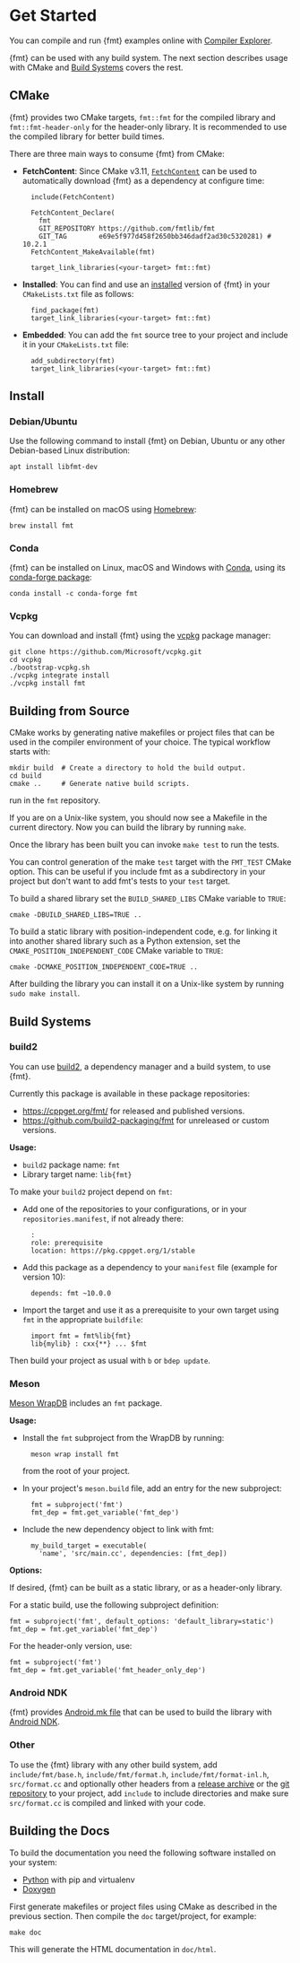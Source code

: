 # Get Started

You can compile and run {fmt} examples online with [Compiler Explorer](
https://godbolt.org/z/P7h6cd6o3).

{fmt} can be used with any build system. The next section describes usage with
CMake and [Build Systems](#build-systems) covers the rest.

## CMake

{fmt} provides two CMake targets, `fmt::fmt` for the compiled library and
`fmt::fmt-header-only` for the header-only library. It is recommended to use
the compiled library for better build times.

There are three main ways to consume {fmt} from CMake:

* **FetchContent**: Since CMake v3.11, [`FetchContent`](
  https://cmake.org/cmake/help/v3.30/module/FetchContent.html) can be used to
  automatically download {fmt} as a dependency at configure time:

        include(FetchContent)

        FetchContent_Declare(
          fmt
          GIT_REPOSITORY https://github.com/fmtlib/fmt
          GIT_TAG        e69e5f977d458f2650bb346dadf2ad30c5320281) # 10.2.1
        FetchContent_MakeAvailable(fmt)

        target_link_libraries(<your-target> fmt::fmt)

* **Installed**: You can find and use an [installed](#install) version of {fmt}
  in your `CMakeLists.txt` file as follows:

        find_package(fmt)
        target_link_libraries(<your-target> fmt::fmt)

* **Embedded**: You can add the `fmt` source tree to your project and include it
  in your `CMakeLists.txt` file:

        add_subdirectory(fmt)
        target_link_libraries(<your-target> fmt::fmt)

## Install

### Debian/Ubuntu

Use the following command to install {fmt} on Debian, Ubuntu or any other
Debian-based Linux distribution:

    apt install libfmt-dev

### Homebrew

{fmt} can be installed on macOS using [Homebrew](https://brew.sh/):

    brew install fmt

### Conda

{fmt} can be installed on Linux, macOS and Windows with [Conda](
https://docs.conda.io/en/latest/), using its [conda-forge package](
https://github.com/conda-forge/fmt-feedstock):

    conda install -c conda-forge fmt

### Vcpkg

You can download and install {fmt} using the [vcpkg](
https://github.com/Microsoft/vcpkg) package manager:

    git clone https://github.com/Microsoft/vcpkg.git
    cd vcpkg
    ./bootstrap-vcpkg.sh
    ./vcpkg integrate install
    ./vcpkg install fmt

<!-- The fmt package in vcpkg is kept up to date by Microsoft team members and
community contributors. If the version is out of date, please [create an
issue or pull request](https://github.com/Microsoft/vcpkg) on the vcpkg
repository. -->

## Building from Source

CMake works by generating native makefiles or project files that can be
used in the compiler environment of your choice. The typical workflow
starts with:

    mkdir build  # Create a directory to hold the build output.
    cd build
    cmake ..     # Generate native build scripts.

run in the `fmt` repository.

If you are on a Unix-like system, you should now see a Makefile in the
current directory. Now you can build the library by running `make`.

Once the library has been built you can invoke `make test` to run the tests.

You can control generation of the make `test` target with the `FMT_TEST`
CMake option. This can be useful if you include fmt as a subdirectory in
your project but don't want to add fmt's tests to your `test` target.

To build a shared library set the `BUILD_SHARED_LIBS` CMake variable to `TRUE`:

    cmake -DBUILD_SHARED_LIBS=TRUE ..

To build a static library with position-independent code, e.g. for
linking it into another shared library such as a Python extension, set the
`CMAKE_POSITION_INDEPENDENT_CODE` CMake variable to `TRUE`:

    cmake -DCMAKE_POSITION_INDEPENDENT_CODE=TRUE ..

After building the library you can install it on a Unix-like system by
running `sudo make install`.

## Build Systems

### build2

You can use [build2](https://build2.org), a dependency manager and a build
system, to use {fmt}.

Currently this package is available in these package repositories:

- <https://cppget.org/fmt/> for released and published versions.
- <https://github.com/build2-packaging/fmt> for unreleased or custom versions.

**Usage:**

- `build2` package name: `fmt`
- Library target name: `lib{fmt}`

To make your `build2` project depend on `fmt`:

- Add one of the repositories to your configurations, or in your
  `repositories.manifest`, if not already there:

        :
        role: prerequisite
        location: https://pkg.cppget.org/1/stable

- Add this package as a dependency to your `manifest` file (example
  for version 10):

        depends: fmt ~10.0.0

- Import the target and use it as a prerequisite to your own target
  using `fmt` in the appropriate `buildfile`:

        import fmt = fmt%lib{fmt}
        lib{mylib} : cxx{**} ... $fmt

Then build your project as usual with `b` or `bdep update`.

### Meson

[Meson WrapDB](https://mesonbuild.com/Wrapdb-projects.html) includes an `fmt`
package.

**Usage:**

- Install the `fmt` subproject from the WrapDB by running:

        meson wrap install fmt

  from the root of your project.

- In your project's `meson.build` file, add an entry for the new subproject:

        fmt = subproject('fmt')
        fmt_dep = fmt.get_variable('fmt_dep')

- Include the new dependency object to link with fmt:

        my_build_target = executable(
          'name', 'src/main.cc', dependencies: [fmt_dep])

**Options:**

If desired, {fmt} can be built as a static library, or as a header-only library.

For a static build, use the following subproject definition:

    fmt = subproject('fmt', default_options: 'default_library=static')
    fmt_dep = fmt.get_variable('fmt_dep')

For the header-only version, use:

    fmt = subproject('fmt')
    fmt_dep = fmt.get_variable('fmt_header_only_dep')

### Android NDK

{fmt} provides [Android.mk file](
https://github.com/fmtlib/fmt/blob/master/support/Android.mk) that can be used
to build the library with [Android NDK](
https://developer.android.com/tools/sdk/ndk/index.html).

### Other

To use the {fmt} library with any other build system, add
`include/fmt/base.h`, `include/fmt/format.h`, `include/fmt/format-inl.h`,
`src/format.cc` and optionally other headers from a [release archive](
https://github.com/fmtlib/fmt/releases) or the [git repository](
https://github.com/fmtlib/fmt) to your project, add `include` to include
directories and make sure `src/format.cc` is compiled and linked with your code.

## Building the Docs

To build the documentation you need the following software installed on
your system:

- [Python](https://www.python.org/) with pip and virtualenv
- [Doxygen](http://www.stack.nl/~dimitri/doxygen/)

First generate makefiles or project files using CMake as described in
the previous section. Then compile the `doc` target/project, for
example:

    make doc

This will generate the HTML documentation in `doc/html`.
